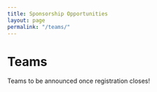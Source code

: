 ```yaml
---
title: Sponsorship Opportunities
layout: page
permalink: "/teams/"
---
```


# Teams

Teams to be announced once registration closes!